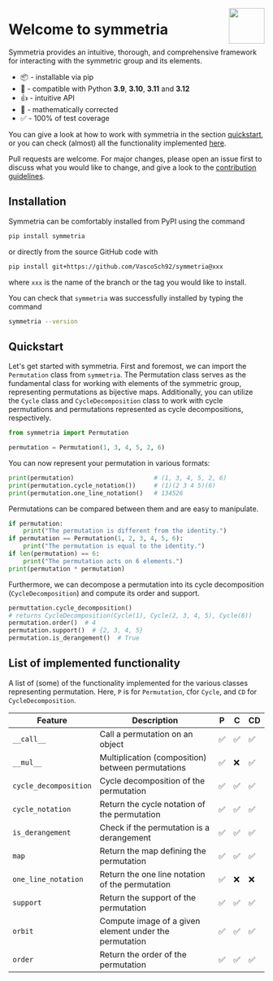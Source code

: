 <a href="https://symmetria.readthedocs.io/en/latest/"><img src="https://github.com/VascoSch92/symmetria/tree/main/docs/source/_static/symmetria.png" width="70" align="right" /></a>


# Welcome to symmetria

Symmetria provides an intuitive, thorough, and comprehensive framework for interacting
with the symmetric group and its elements.

- 📦 - installable via pip
- 🐍 - compatible with Python **3.9**, **3.10**, **3.11** and **3.12**
- 👍 - intuitive API
- 🔢 - mathematically corrected
- ✅ - 100% of test coverage

You can give a look at how to work with symmetria in the section [quickstart](#quickstart),
or you can check (almost) all the functionality implemented
[here](#list-of-implemented-functionality).

Pull requests are welcome. For major changes, please open an issue first
to discuss what you would like to change, and give a look to the
[contribution guidelines](https://github.com/VascoSch92/symmetria/blob/main/CONTRIBUTING.md).

## Installation

Symmetria can be comfortably installed from PyPI using the command

```bash
pip install symmetria
```

or directly from the source GitHub code with

```bash
pip install git+https://github.com/VascoSch92/symmetria@xxx
```

where `xxx` is the name of the branch or the tag you would like to install.

You can check that `symmetria` was successfully installed by typing the command

```bash
symmetria --version
```

## Quickstart

Let's get started with symmetria. First and foremost, we can import the `Permutation`
class from `symmetria`. The Permutation class serves as the fundamental class for
working with elements of the symmetric group, representing permutations as
bijective maps. Additionally, you can utilize the `Cycle` class and `CycleDecomposition`
class to work with cycle permutations and permutations represented as cycle
decompositions, respectively.

```python
from symmetria import Permutation

permutation = Permutation(1, 3, 4, 5, 2, 6)
```

You can now represent your permutation in various formats:

```python
print(permutation)                      # (1, 3, 4, 5, 2, 6)
print(permutation.cycle_notation())     # (1)(2 3 4 5)(6)
print(permutation.one_line_notation()   # 134526
```

Permutations can be compared between them and are easy to manipulate.

```python
if permutation:
    print("The permutation is different from the identity.")
if permutation == Permutation(1, 2, 3, 4, 5, 6):
    print("The permutation is equal to the identity.")
if len(permutation) == 6:
    print("The permutation acts on 6 elements.")
print(permutation * permutation)
```

Furthermore, we can decompose a permutation into its cycle decomposition
(`CycleDecomposition`) and compute its order and support.

```python
permuttation.cycle_decomposition()
# returns CycleDecomposition(Cycle(1), Cycle(2, 3, 4, 5), Cycle(6))
permutation.order()  # 4
permutation.support()  # {2, 3, 4, 5}
permutation.is_derangement()  # True
```

## List of implemented functionality

A list of (some) of the functionality implemented for the various classes representing permutation.
Here, `P` is for `Permutation`, `C`for `Cycle`, and `CD` for `CycleDecomposition`.

| Feature               | Description                                            | P   | C   | CD  |
| --------------------- |--------------------------------------------------------| --- | --- | --- |
| `__call__`            | Call a permutation on an object                        | ✅   | ✅   | ✅   |
| `__mul__`             | Multiplication (composition) between permutations      | ✅   | ❌   | ✅   |
| `cycle_decomposition` | Cycle decomposition of the permutation                 | ✅   | ✅   | ✅   |
| `cycle_notation`      | Return the cycle notation of the permutation           | ✅   | ✅   | ✅   |
| `is_derangement`      | Check if the permutation is a derangement              | ✅   | ✅   | ✅   |
| `map`                 | Return the map defining the permutation                | ✅   | ✅   | ✅   |
| `one_line_notation`   | Return the one line notation of the permutation        | ✅   | ❌   | ❌   |
| `support`             | Return the support of the permutation                  | ✅   | ✅   | ✅   |
| `orbit`               | Compute image of a given element under the permutation | ✅   | ✅   | ✅   |
| `order`               | Return the order of the permutation                    | ✅   | ✅   | ✅   |
